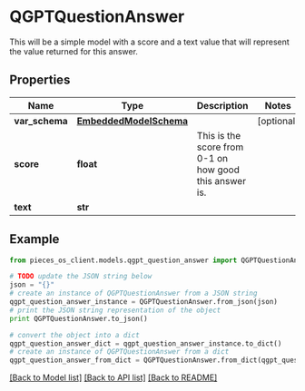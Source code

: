 # QGPTQuestionAnswer

This will be a simple model with a score and a text value that will represent the value returned for this answer.

## Properties
Name | Type | Description | Notes
------------ | ------------- | ------------- | -------------
**var_schema** | [**EmbeddedModelSchema**](EmbeddedModelSchema.md) |  | [optional] 
**score** | **float** | This is the score from 0-1 on how good this answer is. | 
**text** | **str** |  | 

## Example

```python
from pieces_os_client.models.qgpt_question_answer import QGPTQuestionAnswer

# TODO update the JSON string below
json = "{}"
# create an instance of QGPTQuestionAnswer from a JSON string
qgpt_question_answer_instance = QGPTQuestionAnswer.from_json(json)
# print the JSON string representation of the object
print QGPTQuestionAnswer.to_json()

# convert the object into a dict
qgpt_question_answer_dict = qgpt_question_answer_instance.to_dict()
# create an instance of QGPTQuestionAnswer from a dict
qgpt_question_answer_from_dict = QGPTQuestionAnswer.from_dict(qgpt_question_answer_dict)
```
[[Back to Model list]](../README.md#documentation-for-models) [[Back to API list]](../README.md#documentation-for-api-endpoints) [[Back to README]](../README.md)


